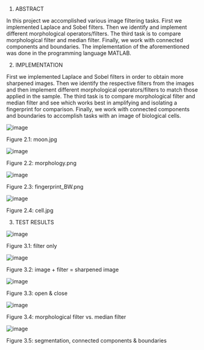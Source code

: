 1. ABSTRACT

In this project we accomplished various image filtering tasks. First we implemented Laplace and Sobel filters. Then we identify and implement different morphological operators/filters. The third task is to compare morphological filter and median filter. Finally, we work with connected components and boundaries. The implementation of the aforementioned was done in the programming language MATLAB.

2. IMPLEMENTATION

First we implemented Laplace and Sobel filters in order to obtain more sharpened images. Then we identify the respective filters from the images and then implement different morphological operators/filters to match those applied in the sample. The third task is to compare morphological filter and median filter and see which works best in amplifying and isolating a fingerprint for comparison. Finally, we work with connected components and boundaries to accomplish tasks with an image of biological cells.

![image](https://user-images.githubusercontent.com/54830217/212806144-1d4b05ae-aa2b-481a-93ff-f74fd5a385d6.png)

Figure 2.1: moon.jpg

![image](https://user-images.githubusercontent.com/54830217/212806155-d0138e96-6e2c-4e80-93c0-bc752fdc36e9.png)

Figure 2.2: morphology.png

![image](https://user-images.githubusercontent.com/54830217/212806164-b09a7537-e74e-4ea1-8b61-37e9305a5524.png)

Figure 2.3: fingerprint_BW.png

![image](https://user-images.githubusercontent.com/54830217/212806178-a2454c8d-ff6e-4623-bc37-46dbf497527f.png)

Figure 2.4: cell.jpg


3. TEST RESULTS

![image](https://user-images.githubusercontent.com/54830217/212806199-296706f1-8671-42c9-b70a-faf0cee18362.png)

Figure 3.1: filter only 

![image](https://user-images.githubusercontent.com/54830217/212806215-c6f7952c-f613-4994-8ce8-3af0c8794d73.png)

Figure 3.2: image + filter = sharpened image

![image](https://user-images.githubusercontent.com/54830217/212806243-0da819c1-d926-46f0-bdd9-b224ef7741db.png)

Figure 3.3: open & close

![image](https://user-images.githubusercontent.com/54830217/212806255-1dd4f189-72fb-4252-bb0f-e9fc128b8807.png)

Figure 3.4: morphological filter vs. median filter

![image](https://user-images.githubusercontent.com/54830217/212806274-e1258dd0-e117-4bb7-a8b6-5575aba79e65.png)

Figure 3.5: segmentation, connected components & boundaries
